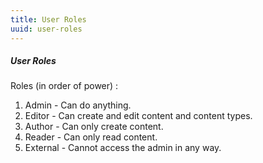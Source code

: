 ```yaml
---
title: User Roles
uuid: user-roles
---
```


##### User Roles

Roles (in order of power) :

1. Admin - Can do anything.
1. Editor - Can create and edit content and content types.
1. Author - Can only create content.
1. Reader - Can only read content.
1. External - Cannot access the admin in any way.